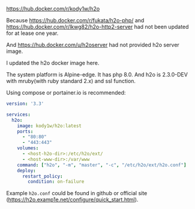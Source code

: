 https://hub.docker.com/r/kody1w/h2o

Because https://hub.docker.com/r/fukata/h2o-php/
and https://hub.docker.com/r/lkwg82/h2o-http2-server
had not been updated for at lease one year.

And https://hub.docker.com/u/h2oserver
had not provided h2o server image.

I updated the h2o docker image here.

The system platform is Alpine-edge.
It has php 8.0. And h2o is 2.3.0-DEV with mruby(with ruby standard 2.x) and ssl function.

Using compose or portainer.io is recommended:

```yaml
version: '3.3'

services:
  h2o:
    image: kody1w/h2o:latest
    ports:
      - "80:80"
      - "443:443"
    volumes:
      - <host-h2o-dir>:/etc/h2o/ext/
      - <host-www-dir>:/var/www
    command: ["h2o", "-m", "master", "-c", "/etc/h2o/ext/h2o.conf"]
    deploy:
      restart_policy:
        condition: on-failure
```

Example `h2o.conf` could be found in github or official site (https://h2o.examp1e.net/configure/quick_start.html).
